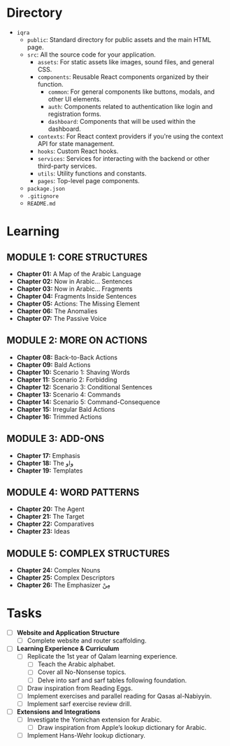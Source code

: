 # Directory
- `iqra`
  - `public`: Standard directory for public assets and the main HTML page.
  - `src`: All the source code for your application.
    - `assets`: For static assets like images, sound files, and general CSS.
    - `components`: Reusable React components organized by their function.
      - `common`: For general components like buttons, modals, and other UI elements.
      - `auth`: Components related to authentication like login and registration forms.
      - `dashboard`: Components that will be used within the dashboard.
    - `contexts`: For React context providers if you're using the context API for state management.
    - `hooks`: Custom React hooks.
    - `services`: Services for interacting with the backend or other third-party services.
    - `utils`: Utility functions and constants.
    - `pages`: Top-level page components.
  - `package.json`
  - `.gitignore`
  - `README.md`

# Learning

## MODULE 1: CORE STRUCTURES
- **Chapter 01:** A Map of the Arabic Language
- **Chapter 02:** Now in Arabic… Sentences
- **Chapter 03:** Now in Arabic… Fragments
- **Chapter 04:** Fragments Inside Sentences
- **Chapter 05:** Actions: The Missing Element
- **Chapter 06:** The Anomalies
- **Chapter 07:** The Passive Voice

## MODULE 2: MORE ON ACTIONS
- **Chapter 08:** Back-to-Back Actions
- **Chapter 09:** Bald Actions
- **Chapter 10:** Scenario 1: Shaving Words
- **Chapter 11:** Scenario 2: Forbidding
- **Chapter 12:** Scenario 3: Conditional Sentences
- **Chapter 13:** Scenario 4: Commands
- **Chapter 14:** Scenario 5: Command-Consequence
- **Chapter 15:** Irregular Bald Actions
- **Chapter 16:** Trimmed Actions

## MODULE 3: ADD-ONS
- **Chapter 17:** Emphasis
- **Chapter 18:** The واو
- **Chapter 19:** Templates

## MODULE 4: WORD PATTERNS
- **Chapter 20:** The Agent
- **Chapter 21:** The Target
- **Chapter 22:** Comparatives
- **Chapter 23:** Ideas

## MODULE 5: COMPLEX STRUCTURES
- **Chapter 24:** Complex Nouns
- **Chapter 25:** Complex Descriptors
- **Chapter 26:** The Emphasizer مِنْ

# Tasks

- [ ] **Website and Application Structure**
  - [ ] Complete website and router scaffolding.

- [ ] **Learning Experience & Curriculum**
  - [ ] Replicate the 1st year of Qalam learning experience.
    - [ ] Teach the Arabic alphabet.
    - [ ] Cover all No-Nonsense topics.
    - [ ] Delve into sarf and sarf tables following foundation.
  - [ ] Draw inspiration from Reading Eggs.
  - [ ] Implement exercises and parallel reading for Qasas al-Nabiyyin.
  - [ ] Implement sarf exercise review drill.

- [ ] **Extensions and Integrations**
  - [ ] Investigate the Yomichan extension for Arabic.
    - [ ] Draw inspiration from Apple’s lookup dictionary for Arabic.
  - [ ] Implement Hans-Wehr lookup dictionary.